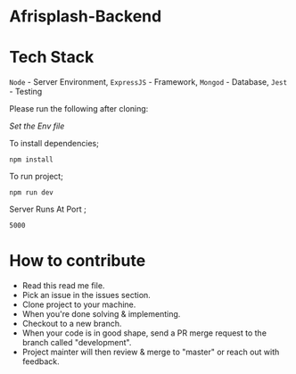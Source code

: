 # Afrisplash-Backend

# Tech Stack
`Node` - Server Environment, `ExpressJS` - Framework, `Mongod` - Database, `Jest` - Testing 
 
Please run the following after cloning:

*Set the Env file*

To install dependencies;

`npm install`

To run project;

`npm run dev`

Server Runs At Port ;

`5000`

# How to contribute

* Read this read me file.
* Pick an issue in the issues section.
* Clone project to your machine.
* When you're done solving & implementing.
* Checkout to a new branch.
* When your code is in good shape, send a PR merge request to the branch called "development".
* Project mainter will then review & merge to "master" or reach out with feedback.
